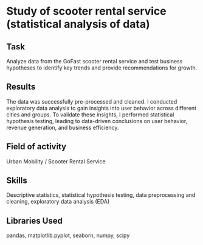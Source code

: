 # Study of scooter rental service (statistical analysis of data)

## Task

Analyze data from the GoFast scooter rental service and test business hypotheses to identify key trends and provide recommendations for growth.

## Results

The data was successfully pre-processed and cleaned. I conducted exploratory data analysis to gain insights into user behavior across different cities and groups. To validate these insights, I performed statistical hypothesis testing, leading to data-driven conclusions on user behavior, revenue generation, and business efficiency.


## Field of activity

Urban Mobility / Scooter Rental Service

## Skills

Descriptive statistics, statistical hypothesis testing, data preprocessing and cleaning, exploratory data analysis (EDA)

## Libraries Used

pandas, matplotlib.pyplot, seaborn, numpy, scipy
